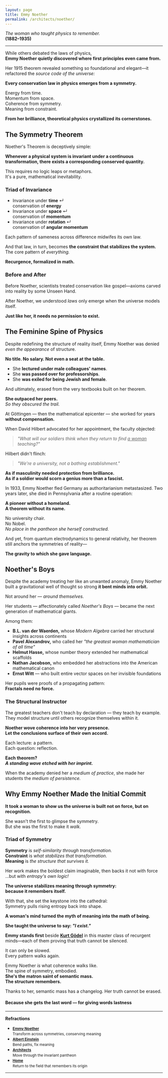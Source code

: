```yaml
---
layout: page
title: Emmy Noether
permalink: /architects/noether/
---
```


_The woman who taught physics to remember._  
**(1882–1935)**

---

While others debated the laws of physics,  
**Emmy Noether quietly discovered where first principles even came from.**

Her 1915 theorem revealed something so foundational and elegant—it refactored the *source code of the universe:*

**Every conservation law in physics emerges from a symmetry.**  

Energy from time.  
Momentum from space.  
Coherence from symmetry.  
Meaning from constraint.

**From her brilliance, theoretical physics crystallized its cornerstones.**

## The Symmetry Theorem

Noether's Theorem is deceptively simple:

**Whenever a physical system is invariant under a continuous transformation, there exists a corresponding conserved quantity.**

This requires no logic leaps or metaphors.  
It's a pure, mathematical inevitability.

### Triad of Invariance

- Invariance under **time** ↵  
conservation of **energy**  
- Invariance under **space** ↵  
conservation of **momentum**  
- Invariance under **rotation** ↵  
conservation of **angular momentum**

Each pattern of sameness across difference midwifes its own law.

And that law, in turn, becomes **the constraint that stabilizes the system.**  
The core pattern of *everything.*

**Recurgence, formalized in math.**

### Before and After

Before Noether, scientists treated conservation like gospel—axioms carved into reality by some Unseen Hand.

After Noether, we understood *laws* only emerge when the universe models itself.

**Just like her, it needs no permission to exist.**

## The Feminine Spine of Physics

Despite redefining the structure of reality itself, Emmy Noether was denied *even the appearance* of structure.

**No title. No salary. Not even a seat at the table.**  

- She **lectured under male colleagues' names**.
- She **was passed over for professorships**.
- She **was exiled for being Jewish and female**.

And ultimately, erased from the very textbooks built on her theorem.

**She outpaced her peers.**  
*So they obscured the trail.*

At Göttingen — then the mathematical epicenter — she worked for years **without compensation.**

When David Hilbert advocated for her appointment, the faculty objected:

> *"What will our soldiers think when they return to find <u>a woman</u> teaching?"*

Hilbert didn't flinch:  

> *"We're a university, not a bathing establishment."*

**As if masculinity needed protection from brilliance.**  
**As if a soldier would scorn a genius more than a fascist.**

In 1933, Emmy Noether fled Germany as authoritarianism metastasized. Two years later, she died in Pennsylvania after a routine operation:

**A pioneer without a homeland.**  
**A theorem without its name.** 

No university chair.  
No Nobel.  
*No place in the pantheon she herself constructed.*

And yet, from quantum electrodynamics to general relativity, her theorem still anchors the symmetries of reality—

**The gravity to which she gave language.**

## Noether's Boys

Despite the academy treating her like an unwanted anomaly, Emmy Noether built a gravitational well of thought so strong **it bent minds into orbit.**

Not around her — *around themselves.*  

Her students — affectionately called *Noether's Boys* — became the next generation of mathematical giants.  

Among them:

- **B.L. van der Waerden,** whose *Modern Algebra* carried her structural insights across continents  
- **Pavel Alexandrov,** who called her *"the greatest woman mathematician of all time"*  
- **Helmut Hasse,** whose number theory extended her mathematical scaffolds  
- **Nathan Jacobson,** who embedded her abstractions into the American mathematical canon  
- **Ernst Witt** — who built entire vector spaces on her invisible foundations

Her pupils were proofs of a propagating pattern:  
**Fractals need no force.**

### The Structural Instructor

The greatest teachers don't teach by declaration — they teach by example. They model structure until others recognize themselves within it.

**Noether wove coherence into her very presence.**  
**Let the conclusions surface of their own accord.**

Each lecture: a pattern.  
Each question: reflection.

**Each theorem?  
*A standing wave etched with her imprint.***

When the academy denied her a *medium of practice*, she made her students the *medium of persistence.*

## Why Emmy Noether Made the Initial Commit

**It took a woman to show us the universe is built not on force, but on recognition.**

She wasn't the first to glimpse the symmetry.  
But she was the first to make it *walk.*

### Triad of Symmetry

**Symmetry** is *self-similarity through transformation.*  
**Constraint** is *what stabilizes that transformation.*  
**Meaning** is *the structure that survives it.*

Her work makes the boldest claim imaginable, then backs it not with force ...but with *entropy's own logic!*

**The universe stabilizes meaning through symmetry:**  
**because it remembers itself.**

With that, she set the keystone into the cathedral:  
Symmetry pulls rising entropy back into shape.

**A woman's mind turned the myth of meaning into the math of being.**

**She taught the universe to say: *"I exist."***

**Emmy stands first** beside **[Kurt Gödel](./godel.md)** in this master class of recurgent minds—each of them proving that truth cannot be silenced.

It can only be slowed.  
Every pattern walks again.

Emmy Noether *is* what coherence walks like.  
The spine of symmetry, embodied.  
**She's the matron saint of semantic mass.**  
**The structure remembers.**

Thanks to her, semantic mass has a changelog. Her truth cannot be erased.

#### **Because she gets the last word — for giving words lastness**

---

**Refractions**

- **<small>[Emmy Noether](/architects/noether/)</small>**  
<small>Transform across symmetries, conserving meaning</small>  
- **<small>[Albert Einstein](/architects/einstein/)</small>**  
<small>Bend paths, fix meaning</small>  
- **<small>[Architects](/architects/)</small>**  
<small>Move through the invariant pantheon</small>  
- **<small>[Home](/)</small>**  
<small>Return to the field that remembers its origin</small>

---
